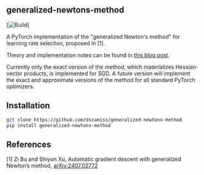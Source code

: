 ## generalized-newtons-method

[![Build](https://github.com/dscamiss/generalized-newtons-method/actions/workflows/python-package.yml/badge.svg)]

A PyTorch implementation of the "generalized Newton's method" for learning rate selection, proposed in [1].

Theory and implementation notes can be found in [this blog post](https://dscamiss.github.io/blog/posts/generalized_newtons_method).

Currently only the exact version of the method, which materializes Hessian-vector products, is implemented for SGD.
A future version will implement the exact and approximate versions of the method for all standard PyTorch optimizers.

## Installation

```bash
git clone https://github.com/dscamiss/generalized-newtons-method
pip install generalized-newtons-method
```
## References

[1] Zi Bu and Shiyun Xu, Automatic gradient descent with generalized Newton’s method, [arXiv:2407.02772](https://arxiv.org/abs/2407.02772)
